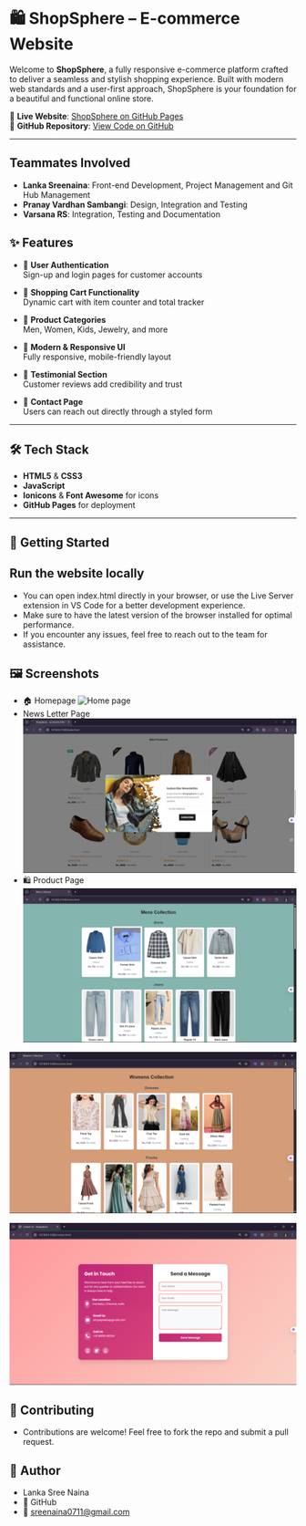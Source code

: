 # 🛍️ ShopSphere – E-commerce Website

Welcome to **ShopSphere**, a fully responsive e-commerce platform crafted to deliver a seamless and stylish shopping experience. Built with modern web standards and a user-first approach, ShopSphere is your foundation for a beautiful and functional online store.

🔗 **Live Website**: [ShopSphere on GitHub Pages](https://lankasreenaina.github.io/shopsphere_website_webprog/)  
📁 **GitHub Repository**: [View Code on GitHub](https://github.com/lankasreenaina/shopsphere_website_webprog)

---
## Teammates Involved
- **Lanka Sreenaina**: Front-end Development, Project Management and Git Hub Management
- **Pranay Vardhan Sambangi**: Design, Integration and Testing
- **Varsana RS**: Integration, Testing and Documentation


## ✨ Features

- 🔐 **User Authentication**  
  Sign-up and login pages for customer accounts

- 🛒 **Shopping Cart Functionality**  
  Dynamic cart with item counter and total tracker

- 🧢 **Product Categories**  
  Men, Women, Kids, Jewelry, and more

- 🎨 **Modern & Responsive UI**  
  Fully responsive, mobile-friendly layout

- 📢 **Testimonial Section**  
  Customer reviews add credibility and trust

- 📨 **Contact Page**  
  Users can reach out directly through a styled form

---

## 🛠️ Tech Stack

- **HTML5** & **CSS3**
- **JavaScript** 
- **Ionicons** & **Font Awesome** for icons
- **GitHub Pages** for deployment

---

## 🚀 Getting Started


## Run the website locally
- You can open index.html directly in your browser, or use the Live Server extension in VS Code for a better development experience.
- Make sure to have the latest version of the browser installed for optimal performance.
- If you encounter any issues, feel free to reach out to the team for assistance.

## 🖼️ Screenshots

- 🏠 Homepage
![Home page](".\assets\screenshots\home.png")
- News Letter Page
![News Letter](.\assets\screenshots\image.png)
- 🛍️ Product Page
![Mens Products](.\assets\screenshots\image1.png)

![Women Products](.\assets\screenshots\image2.png)

![Contact Us](.\assets\screenshots\image3.png)

## 🤝 Contributing
- Contributions are welcome! Feel free to fork the repo and submit a pull request.
## 👤 Author
- Lanka Sree Naina
- 🔗 GitHub
- 📧 sreenaina0711@gmail.com
